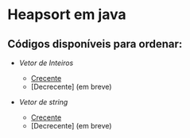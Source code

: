 # Heapsort em java

## Códigos disponíveis para ordenar:

- *Vetor de Inteiros*
    - [Crecente](heapsortIntCrescente.java)
    - [Decrecente] (em breve)

- *Vetor de string*
    - [Crecente](heapsortStringCrescente.java)
    - [Decrecente] (em breve)